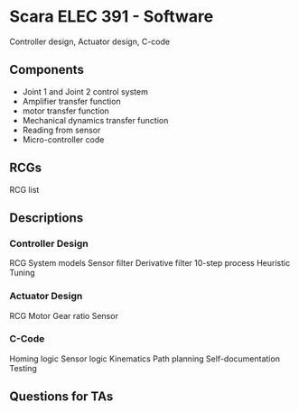 # Scara ELEC 391 - Software

Controller design, Actuator design, C-code

## Components

- Joint 1 and Joint 2 control system
- Amplifier transfer function
- motor transfer function
- Mechanical dynamics transfer function
- Reading from sensor
- Micro-controller code

## RCGs

RCG list

## Descriptions
### Controller Design
  RCG
  System models
  Sensor filter
  Derivative filter
  10-step process
  Heuristic Tuning
  
### Actuator Design
  RCG
  Motor
  Gear ratio
  Sensor
  
  
### C-Code
  Homing logic
  Sensor logic
  Kinematics
  Path planning
  Self-documentation
  Testing


## Questions for TAs

